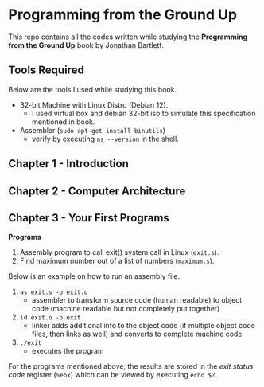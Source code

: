 # Programming from the Ground Up

This repo contains all the codes written while studying the **Programming from the Ground Up** book  by Jonathan Bartlett.

## Tools Required
Below are the tools I used while studying this book.
* 32-bit Machine with Linux Distro (Debian 12).
	* I used virtual box and debian 32-bit iso to simulate this specification mentioned in book.
* Assembler (`sudo apt-get install binutils`)
	* verify by executing `as --version` in the shell.

## Chapter 1 - Introduction
## Chapter 2 - Computer Architecture
## Chapter 3 - Your First Programs

**Programs**
1. Assembly program to call exit() system call in Linux (`exit.s`).
2. Find maximum number out of a list of numbers (`maximum.s`).

Below is an example on how to run an assembly file.
1. `as exit.s -o exit.o`
  	* assembler to transform source code (human readable) to object code (machine readable but not completely put together)
2. `ld exit.o -o exit`
  	* linker adds additional info to the object code (if multiple object code files, then links as well) and converts to complete machine code
3. `./exit`
  	* executes the program
  
For the programs mentioned above, the results are stored in the *exit status code* register (`%ebx`) which can be viewed by executing `echo $?`.
